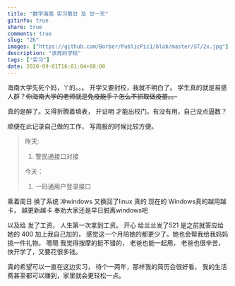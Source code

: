 ```yaml
---
title: "数字海南 实习第廿 及 廿一天"
gitinfo: true
share: true
comments: true
slug: "26"
images: ["https://github.com/Borber/PublicPic1/blob/master/ST/2x.jpg"] 
description: "该死的学校"
tags: ["实习"]
date: 2020-09-01T16:01:04+08:00
---
```


海南大学先死个妈，丫的。。。 开学又要封校，我就不明白了。 学生真的就是易感人群？<S>你海南大学的老师就是免疫能手？怎么不抓取做疫苗。。</S> 

真的是醉了。又得折腾着填表， 开证明 才能出校门。有没有用，自己没点逼数？

顺便在此记录自己做的工作， 写周报的时候比较方便。

> 昨天:
>
> 1. 警民通接口对接
>
> 今天：
>
> 1. 一码通用户登录接口

乘着周日 换了系统 冲windows 又换回了linux 真的 现在的 Windows真的越用越卡， 越更新越卡 奉劝大家还是早日脱离windows吧

以及给 发了工资， 人生第一次拿到工资。 开心 给兰兰发了521 是之前就答应给她的 400 加上我自己加的， 感觉这一个月陪她的都更少了。她也会帮我给我妈妈挑一件礼物。 嗯嗯 我觉得按摩的挺不错的， 老爸也能一起用， 老爸也很辛苦，快开学了，又要花很多钱。

真的希望可以一直在这边实习， 待个一两年，那样我的简历会很好看， 我的生活费甚至都可以赚到，家里就会更轻松一点。